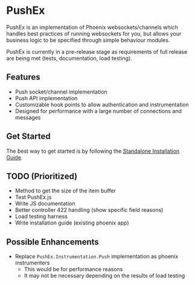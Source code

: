 # PushEx

PushEx is an implementation of Phoenix websockets/channels which handles best practices of running websockets for you, but allows your business logic to be specified through simple behaviour modules.

PushEx is currently in a pre-release stage as requirements of full release are being met (tests, documentation, load testing).

## Features

- Push socket/channel implementation
- Push API implementation
- Customizable hook points to allow authentication and instrumentation
- Designed for performance with a large number of connections and messages

## Get Started

The best way to get started is by following the [Standalone Installation Guide](https://hexdocs.pm/push_ex/standalone.html).

## TODO (Prioritized)

- Method to get the size of the item buffer
- Test PushEx.js
- Write JS documentation
- Better controller 422 handling (show specific field reasons)
- Load testing harness
- Write installation guide (existing phoenix app)

## Possible Enhancements

- Replace `PushEx.Instrumentation.Push` implementation as phoenix instrumenters
  - This would be for performance reasons
  - It may not be necessary depending on the results of load testing

